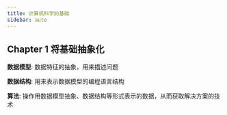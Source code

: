 ```yaml
---
title: 计算机科学的基础
sidebar: auto
---
```


## Chapter 1 将基础抽象化

**数据模型**: 数据特征的抽象，用来描述问题

**数据结构**: 用来表示数据模型的编程语言结构

**算法**: 操作用数据模型抽象、数据结构等形式表示的数据，从而获取解决方案的技术

